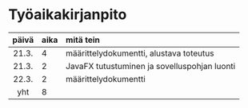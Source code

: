 # Työaikakirjanpito

| päivä | aika | mitä tein |
| :----:|:-----| :-----| 
| 21.3. | 4    | määrittelydokumentti, alustava toteutus |
| 21.3. | 2    | JavaFX tutustuminen ja sovelluspohjan luonti |
| 22.3. | 2    | määrittelydokumentti |
| yht   | 8    | |
